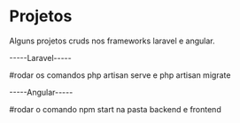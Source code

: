 # Projetos
Alguns projetos cruds nos frameworks laravel e angular.

-----Laravel-----

#rodar os comandos php artisan serve e php artisan migrate

-----Angular-----

#rodar o comando npm start na pasta backend e frontend
